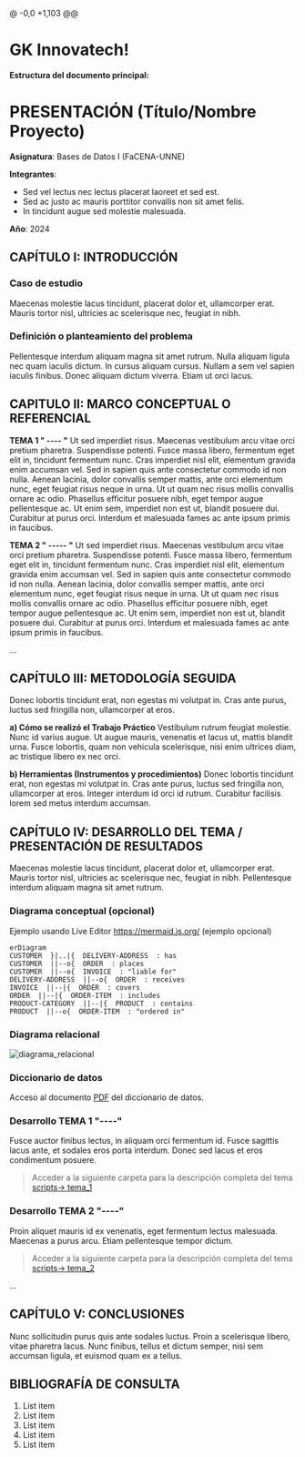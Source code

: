 @ -0,0 +1,103 @@
# GK Innovatech!
    
**Estructura del documento principal:**

# PRESENTACIÓN (Título/Nombre Proyecto)

**Asignatura**: Bases de Datos I (FaCENA-UNNE)

**Integrantes**:
 - Sed vel lectus nec lectus placerat laoreet et sed est.
 - Sed ac justo ac mauris porttitor convallis non sit amet felis.
 - In tincidunt augue sed molestie malesuada.

**Año**: 2024

## CAPÍTULO I: INTRODUCCIÓN

### Caso de estudio

Maecenas molestie lacus tincidunt, placerat dolor et, ullamcorper erat. Mauris tortor nisl, ultricies ac scelerisque nec, feugiat in nibh. 

### Definición o planteamiento del problema

Pellentesque interdum aliquam magna sit amet rutrum. Nulla aliquam ligula nec quam iaculis dictum. In cursus aliquam cursus. Nullam a sem vel sapien iaculis finibus. Donec aliquam dictum viverra. Etiam ut orci lacus.

## CAPITULO II: MARCO CONCEPTUAL O REFERENCIAL

**TEMA 1 " ---- "** 
Ut sed imperdiet risus. Maecenas vestibulum arcu vitae orci pretium pharetra. Suspendisse potenti. Fusce massa libero, fermentum eget elit in, tincidunt fermentum nunc. Cras imperdiet nisl elit, elementum gravida enim accumsan vel. Sed in sapien quis ante consectetur commodo id non nulla. Aenean lacinia, dolor convallis semper mattis, ante orci elementum nunc, eget feugiat risus neque in urna. Ut ut quam nec risus mollis convallis ornare ac odio. Phasellus efficitur posuere nibh, eget tempor augue pellentesque ac. Ut enim sem, imperdiet non est ut, blandit posuere dui. Curabitur at purus orci. Interdum et malesuada fames ac ante ipsum primis in faucibus.


**TEMA 2 " ----- "** 
Ut sed imperdiet risus. Maecenas vestibulum arcu vitae orci pretium pharetra. Suspendisse potenti. Fusce massa libero, fermentum eget elit in, tincidunt fermentum nunc. Cras imperdiet nisl elit, elementum gravida enim accumsan vel. Sed in sapien quis ante consectetur commodo id non nulla. Aenean lacinia, dolor convallis semper mattis, ante orci elementum nunc, eget feugiat risus neque in urna. Ut ut quam nec risus mollis convallis ornare ac odio. Phasellus efficitur posuere nibh, eget tempor augue pellentesque ac. Ut enim sem, imperdiet non est ut, blandit posuere dui. Curabitur at purus orci. Interdum et malesuada fames ac ante ipsum primis in faucibus.

...

## CAPÍTULO III: METODOLOGÍA SEGUIDA 

Donec lobortis tincidunt erat, non egestas mi volutpat in. Cras ante purus, luctus sed fringilla non, ullamcorper at eros.

 **a) Cómo se realizó el Trabajo Práctico**
Vestibulum rutrum feugiat molestie. Nunc id varius augue. Ut augue mauris, venenatis et lacus ut, mattis blandit urna. Fusce lobortis, quam non vehicula scelerisque, nisi enim ultrices diam, ac tristique libero ex nec orci.

 **b) Herramientas (Instrumentos y procedimientos)**
Donec lobortis tincidunt erat, non egestas mi volutpat in. Cras ante purus, luctus sed fringilla non, ullamcorper at eros. Integer interdum id orci id rutrum. Curabitur facilisis lorem sed metus interdum accumsan. 


## CAPÍTULO IV: DESARROLLO DEL TEMA / PRESENTACIÓN DE RESULTADOS 

Maecenas molestie lacus tincidunt, placerat dolor et, ullamcorper erat. Mauris tortor nisl, ultricies ac scelerisque nec, feugiat in nibh. Pellentesque interdum aliquam magna sit amet rutrum. 



### Diagrama conceptual (opcional)
Ejemplo usando Live Editor https://mermaid.js.org/ (ejemplo opcional)
```mermaid
erDiagram
CUSTOMER  }|..|{  DELIVERY-ADDRESS  : has
CUSTOMER  ||--o{  ORDER  : places
CUSTOMER  ||--o{  INVOICE  : "liable for"
DELIVERY-ADDRESS  ||--o{  ORDER  : receives
INVOICE  ||--|{  ORDER  : covers
ORDER  ||--|{  ORDER-ITEM  : includes
PRODUCT-CATEGORY  ||--|{  PRODUCT  : contains
PRODUCT  ||--o{  ORDER-ITEM  : "ordered in"
```
### Diagrama relacional
![diagrama_relacional](https://github.com/dovillegas/basesdatos_proyecto_estudio/blob/main/doc/image_relational.png)

### Diccionario de datos

Acceso al documento [PDF](doc/diccionario_datos.pdf) del diccionario de datos.


### Desarrollo TEMA 1 "----"

Fusce auctor finibus lectus, in aliquam orci fermentum id. Fusce sagittis lacus ante, et sodales eros porta interdum. Donec sed lacus et eros condimentum posuere. 

> Acceder a la siguiente carpeta para la descripción completa del tema [scripts-> tema_1](script/tema01_nombre_tema)

### Desarrollo TEMA 2 "----"

Proin aliquet mauris id ex venenatis, eget fermentum lectus malesuada. Maecenas a purus arcu. Etiam pellentesque tempor dictum. 

> Acceder a la siguiente carpeta para la descripción completa del tema [scripts-> tema_2](script/tema02_nombre_tema)

... 


## CAPÍTULO V: CONCLUSIONES

Nunc sollicitudin purus quis ante sodales luctus. Proin a scelerisque libero, vitae pharetra lacus. Nunc finibus, tellus et dictum semper, nisi sem accumsan ligula, et euismod quam ex a tellus. 



## BIBLIOGRAFÍA DE CONSULTA

 1. List item
 2. List item
 3. List item
 4. List item
 5. List item
